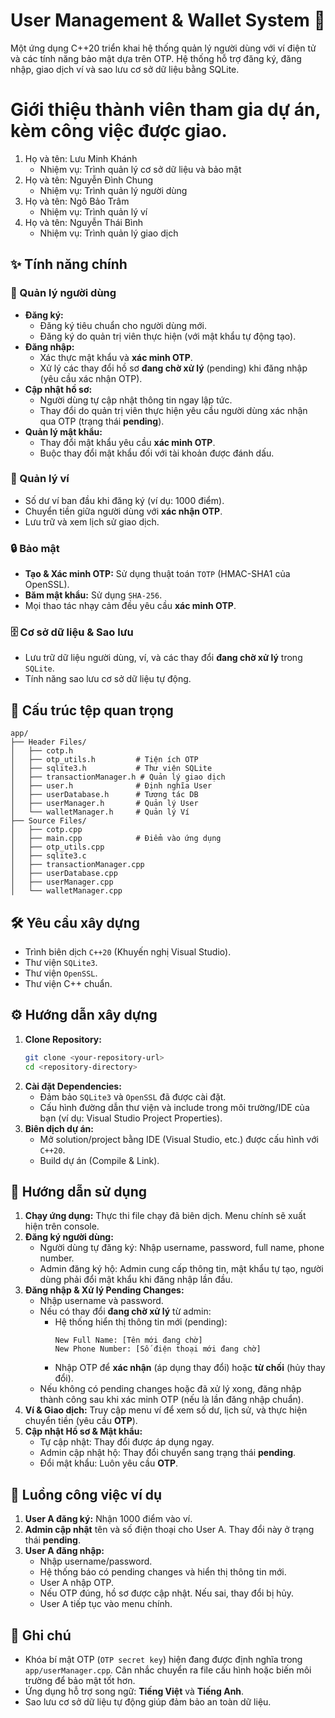 # User Management & Wallet System 🚀

Một ứng dụng C++20 triển khai hệ thống quản lý người dùng với ví điện tử và các tính năng bảo mật dựa trên OTP. Hệ thống hỗ trợ đăng ký, đăng nhập, giao dịch ví và sao lưu cơ sở dữ liệu bằng SQLite.

# Giới thiệu thành viên tham gia dự án, kèm công việc được giao.
1. Họ và tên: Lưu Minh Khánh
   - Nhiệm vụ: Trình quản lý cơ sở dữ liệu và bảo mật
2. Họ và tên: Nguyễn Đình Chung
   - Nhiệm vụ: Trình quản lý người dùng
3. Họ và tên: Ngô Bảo Trâm
   - Nhiệm vụ: Trình quản lý ví
4. Họ và tên: Nguyễn Thái Bình
   - Nhiệm vụ: Trình quản lý giao dịch

## ✨ Tính năng chính

### 👤 Quản lý người dùng

* **Đăng ký:**
    * Đăng ký tiêu chuẩn cho người dùng mới.
    * Đăng ký do quản trị viên thực hiện (với mật khẩu tự động tạo).
* **Đăng nhập:**
    * Xác thực mật khẩu và **xác minh OTP**.
    * Xử lý các thay đổi hồ sơ **đang chờ xử lý** (pending) khi đăng nhập (yêu cầu xác nhận OTP).
* **Cập nhật hồ sơ:**
    * Người dùng tự cập nhật thông tin ngay lập tức.
    * Thay đổi do quản trị viên thực hiện yêu cầu người dùng xác nhận qua OTP (trạng thái **pending**).
* **Quản lý mật khẩu:**
    * Thay đổi mật khẩu yêu cầu **xác minh OTP**.
    * Buộc thay đổi mật khẩu đối với tài khoản được đánh dấu.

### 💼 Quản lý ví

* Số dư ví ban đầu khi đăng ký (ví dụ: 1000 điểm).
* Chuyển tiền giữa người dùng với **xác nhận OTP**.
* Lưu trữ và xem lịch sử giao dịch.

### 🔒 Bảo mật

* **Tạo & Xác minh OTP:** Sử dụng thuật toán `TOTP` (HMAC-SHA1 của OpenSSL).
* **Băm mật khẩu:** Sử dụng `SHA-256`.
* Mọi thao tác nhạy cảm đều yêu cầu **xác minh OTP**.

### 🗄️ Cơ sở dữ liệu & Sao lưu

* Lưu trữ dữ liệu người dùng, ví, và các thay đổi **đang chờ xử lý** trong `SQLite`.
* Tính năng sao lưu cơ sở dữ liệu tự động.

## 📂 Cấu trúc tệp quan trọng

```plaintext
app/
├── Header Files/
│   ├── cotp.h
│   ├── otp_utils.h         # Tiện ích OTP
│   ├── sqlite3.h           # Thư viện SQLite
│   ├── transactionManager.h # Quản lý giao dịch
│   ├── user.h              # Định nghĩa User
│   ├── userDatabase.h      # Tương tác DB
│   ├── userManager.h       # Quản lý User
│   └── walletManager.h     # Quản lý Ví
├── Source Files/
│   ├── cotp.cpp
│   ├── main.cpp            # Điểm vào ứng dụng
│   ├── otp_utils.cpp
│   ├── sqlite3.c
│   ├── transactionManager.cpp
│   ├── userDatabase.cpp
│   ├── userManager.cpp
│   └── walletManager.cpp

```

## 🛠️ Yêu cầu xây dựng

* Trình biên dịch `C++20` (Khuyến nghị Visual Studio).
* Thư viện `SQLite3`.
* Thư viện `OpenSSL`.
* Thư viện C++ chuẩn.

## ⚙️ Hướng dẫn xây dựng

1.  **Clone Repository:**
    ```bash
    git clone <your-repository-url>
    cd <repository-directory>
    ```
2.  **Cài đặt Dependencies:**
    * Đảm bảo `SQLite3` và `OpenSSL` đã được cài đặt.
    * Cấu hình đường dẫn thư viện và include trong môi trường/IDE của bạn (ví dụ: Visual Studio Project Properties).
3.  **Biên dịch dự án:**
    * Mở solution/project bằng IDE (Visual Studio, etc.) được cấu hình với `C++20`.
    * Build dự án (Compile & Link).

## 🚀 Hướng dẫn sử dụng

1.  **Chạy ứng dụng:** Thực thi file chạy đã biên dịch. Menu chính sẽ xuất hiện trên console.
2.  **Đăng ký người dùng:**
    * Người dùng tự đăng ký: Nhập username, password, full name, phone number.
    * Admin đăng ký hộ: Admin cung cấp thông tin, mật khẩu tự tạo, người dùng phải đổi mật khẩu khi đăng nhập lần đầu.
3.  **Đăng nhập & Xử lý Pending Changes:**
    * Nhập username và password.
    * Nếu có thay đổi **đang chờ xử lý** từ admin:
        * Hệ thống hiển thị thông tin mới (pending):
            ```
            New Full Name: [Tên mới đang chờ]
            New Phone Number: [Số điện thoại mới đang chờ]
            ```
        * Nhập OTP để **xác nhận** (áp dụng thay đổi) hoặc **từ chối** (hủy thay đổi).
    * Nếu không có pending changes hoặc đã xử lý xong, đăng nhập thành công sau khi xác minh OTP (nếu là lần đăng nhập chuẩn).
4.  **Ví & Giao dịch:** Truy cập menu ví để xem số dư, lịch sử, và thực hiện chuyển tiền (yêu cầu **OTP**).
5.  **Cập nhật Hồ sơ & Mật khẩu:**
    * Tự cập nhật: Thay đổi được áp dụng ngay.
    * Admin cập nhật hộ: Thay đổi chuyển sang trạng thái **pending**.
    * Đổi mật khẩu: Luôn yêu cầu **OTP**.

## 📝 Luồng công việc ví dụ

1.  **User A đăng ký:** Nhận 1000 điểm vào ví.
2.  **Admin cập nhật** tên và số điện thoại cho User A. Thay đổi này ở trạng thái **pending**.
3.  **User A đăng nhập:**
    * Nhập username/password.
    * Hệ thống báo có pending changes và hiển thị thông tin mới.
    * User A nhập OTP.
    * Nếu OTP đúng, hồ sơ được cập nhật. Nếu sai, thay đổi bị hủy.
    * User A tiếp tục vào menu chính.

## 📌 Ghi chú

* Khóa bí mật OTP (`OTP secret key`) hiện đang được định nghĩa trong `app/userManager.cpp`. Cân nhắc chuyển ra file cấu hình hoặc biến môi trường để bảo mật tốt hơn.
* Ứng dụng hỗ trợ song ngữ: **Tiếng Việt** và **Tiếng Anh**.
* Sao lưu cơ sở dữ liệu tự động giúp đảm bảo an toàn dữ liệu.
